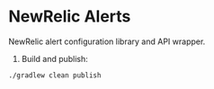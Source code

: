 # NewRelic Alerts

NewRelic alert configuration library and API wrapper.

1. Build and publish:

```
./gradlew clean publish
```

